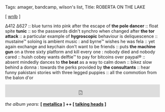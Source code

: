 Tags: amager, bandcamp, wilson's list, 
Title: ROBERTA ON THE LAKE
  
[ [wnlb](https://maps.app.goo.gl/1g24VF7mRbTMkZ7k6?g_st=com.google.maps.preview.copy) ]

∆412 ∆627 :: blue turns into pink after the escape of **the pole dancer** :: float spite **tunic** :: so the passwords didn't synchro when changed after **the tor attack** :: a particular example of **hygroscopic** behaviour is deliquescence :: mustaine™ soloing is ambient music : and byrne™ wishes he was fela :: yet again exchange and keychain don't want to be friends :: puts **the machine gun** on a three sixty platform and kill every one : nobody died and nobody cared :: huish cobey wants delftie™ to pay for bitcoins over paypal® :: absent mindedly dances to **the beat** as a way to calm down :: bikez slow behind a donna : towards the perks provided by **the consultants** :: hear funny pakistani stories with three legged puppies :: all the commotion from the balon d'or 
  
<iframe style="border: 0; width: 100%; height: 42px;" src="https://bandcamp.com/EmbeddedPlayer/album=4019375007/size=small/bgcol=ffffff/linkcol=0687f5/transparent=true/" seamless><a href="https://delaygrounds.bandcamp.com/album/genus">Genus by Delay Grounds</a></iframe>
  
_the album years:_ **[ [metallica](https://rateyourmusic.com/release/album/metallica/kill-em-all/) ] ++ [ [talking heads](https://rateyourmusic.com/release/album/talking-heads/speaking-in-tongues/) ]**
